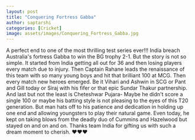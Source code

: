 ```yaml
---
layout: post
title: "Conquering Fortress Gabba"
author: saptarshi
categories: [Cricket]
image: assets/images/Conquering_Fortress_Gabba.jpg
---
```


A perfect end to one of the most thrilling test series ever!!!
India breach Australia's fortress Gabba to win the BG trophy 2-1.
But the story is not so simple.
It started from India getting all out for 36 and then losing players every match due to injury.
Then Captain Rahane leads the renaissance of this team with so many young boys and hit that brilliant 100 at MCG.
Then every match new heroes emerged.
Be it Vihari and Ashwin in SCG or Pant and Gill today or Siraj with his fifer or that epic Sundar Thakur partnership.
And last but not the least is Cheteshwar Pujara-
Maybe he didn't score a single 100 or maybe his batting style is not pleasing to the eyes of this T20 generation. But man hats off to his patience and dedication in holding up one end and allowing youngsters to play their natural game. Even today, he kept on taking blows from the deadly duo of Cummins and Hazelwood but stayed on and on and on.
Thanks team India for gifting us with such a dream moment to cherish. ❤❤❤

